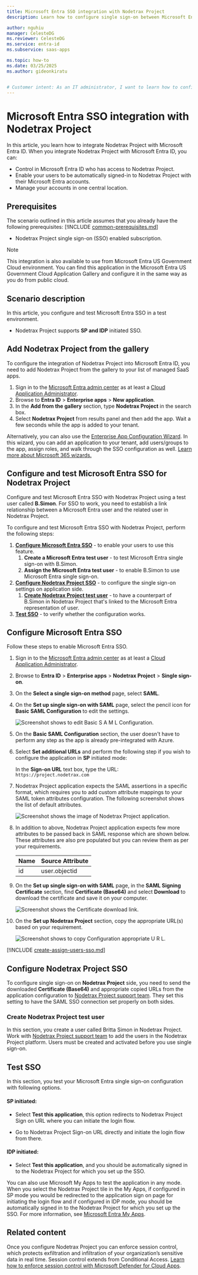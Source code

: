 ```yaml
---
title: Microsoft Entra SSO integration with Nodetrax Project
description: Learn how to configure single sign-on between Microsoft Entra ID and Nodetrax Project.

author: nguhiu
manager: CelesteDG
ms.reviewer: CelesteDG
ms.service: entra-id
ms.subservice: saas-apps

ms.topic: how-to
ms.date: 03/25/2025
ms.author: gideonkiratu


# Customer intent: As an IT administrator, I want to learn how to configure single sign-on between Microsoft Entra ID and Nodetrax Project so that I can control who has access to Nodetrax Project, enable automatic sign-in with Microsoft Entra accounts, and manage my accounts in one central location.
---
```


# Microsoft Entra SSO integration with Nodetrax Project

In this article,  you learn how to integrate Nodetrax Project with Microsoft Entra ID. When you integrate Nodetrax Project with Microsoft Entra ID, you can:

* Control in Microsoft Entra ID who has access to Nodetrax Project.
* Enable your users to be automatically signed-in to Nodetrax Project with their Microsoft Entra accounts.
* Manage your accounts in one central location.

## Prerequisites
The scenario outlined in this article assumes that you already have the following prerequisites:
[!INCLUDE [common-prerequisites.md](~/identity/saas-apps/includes/common-prerequisites.md)]
* Nodetrax Project single sign-on (SSO) enabled subscription.

> [!NOTE]
> This integration is also available to use from Microsoft Entra US Government Cloud environment. You can find this application in the Microsoft Entra US Government Cloud Application Gallery and configure it in the same way as you do from public cloud.

## Scenario description

In this article,  you configure and test Microsoft Entra SSO in a test environment.

* Nodetrax Project supports **SP and IDP** initiated SSO.

## Add Nodetrax Project from the gallery

To configure the integration of Nodetrax Project into Microsoft Entra ID, you need to add Nodetrax Project from the gallery to your list of managed SaaS apps.

1. Sign in to the [Microsoft Entra admin center](https://entra.microsoft.com) as at least a [Cloud Application Administrator](~/identity/role-based-access-control/permissions-reference.md#cloud-application-administrator).
1. Browse to **Entra ID** > **Enterprise apps** > **New application**.
1. In the **Add from the gallery** section, type **Nodetrax Project** in the search box.
1. Select **Nodetrax Project** from results panel and then add the app. Wait a few seconds while the app is added to your tenant.

 Alternatively, you can also use the [Enterprise App Configuration Wizard](https://portal.office.com/AdminPortal/home?Q=Docs#/azureadappintegration). In this wizard, you can add an application to your tenant, add users/groups to the app, assign roles, and walk through the SSO configuration as well. [Learn more about Microsoft 365 wizards.](/microsoft-365/admin/misc/azure-ad-setup-guides)

<a name='configure-and-test-azure-ad-sso-for-nodetrax-project'></a>

## Configure and test Microsoft Entra SSO for Nodetrax Project

Configure and test Microsoft Entra SSO with Nodetrax Project using a test user called **B.Simon**. For SSO to work, you need to establish a link relationship between a Microsoft Entra user and the related user in Nodetrax Project.

To configure and test Microsoft Entra SSO with Nodetrax Project, perform the following steps:

1. **[Configure Microsoft Entra SSO](#configure-azure-ad-sso)** - to enable your users to use this feature.
    1. **Create a Microsoft Entra test user** - to test Microsoft Entra single sign-on with B.Simon.
    1. **Assign the Microsoft Entra test user** - to enable B.Simon to use Microsoft Entra single sign-on.
1. **[Configure Nodetrax Project SSO](#configure-nodetrax-project-sso)** - to configure the single sign-on settings on application side.
    1. **[Create Nodetrax Project test user](#create-nodetrax-project-test-user)** - to have a counterpart of B.Simon in Nodetrax Project that's linked to the Microsoft Entra representation of user.
1. **[Test SSO](#test-sso)** - to verify whether the configuration works.

<a name='configure-azure-ad-sso'></a>

## Configure Microsoft Entra SSO

Follow these steps to enable Microsoft Entra SSO.

1. Sign in to the [Microsoft Entra admin center](https://entra.microsoft.com) as at least a [Cloud Application Administrator](~/identity/role-based-access-control/permissions-reference.md#cloud-application-administrator).
1. Browse to **Entra ID** > **Enterprise apps** > **Nodetrax Project** > **Single sign-on**.
1. On the **Select a single sign-on method** page, select **SAML**.
1. On the **Set up single sign-on with SAML** page, select the pencil icon for **Basic SAML Configuration** to edit the settings.

   ![Screenshot shows to edit Basic S A M L Configuration.](common/edit-urls.png "Basic Configuration")

1. On the **Basic SAML Configuration** section, the user doesn't have to perform any step as the app is already pre-integrated with Azure.

1. Select **Set additional URLs** and perform the following step if you wish to configure the application in **SP** initiated mode:

    In the **Sign-on URL** text box, type the URL:
    `https://project.nodetrax.com`

1. Nodetrax Project application expects the SAML assertions in a specific format, which requires you to add custom attribute mappings to your SAML token attributes configuration. The following screenshot shows the list of default attributes.

	![Screenshot shows the image of Nodetrax Project application.](common/default-attributes.png "Attributes")

1. In addition to above, Nodetrax Project application expects few more attributes to be passed back in SAML response which are shown below. These attributes are also pre populated but you can review them as per your requirements.
	
	| Name | Source Attribute|
	| ---------| --------- |
	| id | user.objectid |

1. On the **Set up single sign-on with SAML** page, in the **SAML Signing Certificate** section,  find **Certificate (Base64)** and select **Download** to download the certificate and save it on your computer.

	![Screenshot shows the Certificate download link.](common/certificatebase64.png "Certificate")

1. On the **Set up Nodetrax Project** section, copy the appropriate URL(s) based on your requirement.

	![Screenshot shows to copy Configuration appropriate U R L.](common/copy-configuration-urls.png "Configuration")

<a name='create-an-azure-ad-test-user'></a>

[!INCLUDE [create-assign-users-sso.md](~/identity/saas-apps/includes/create-assign-users-sso.md)]

## Configure Nodetrax Project SSO

To configure single sign-on on **Nodetrax Project** side, you need to send the downloaded **Certificate (Base64)** and appropriate copied URLs from the application configuration to [Nodetrax Project support team](mailto:support@nodetrax.com). They set this setting to have the SAML SSO connection set properly on both sides.

### Create Nodetrax Project test user

In this section, you create a user called Britta Simon in Nodetrax Project. Work with [Nodetrax Project support team](mailto:support@nodetrax.com) to add the users in the Nodetrax Project platform. Users must be created and activated before you use single sign-on.

## Test SSO 

In this section, you test your Microsoft Entra single sign-on configuration with following options. 

#### SP initiated:

* Select **Test this application**, this option redirects to Nodetrax Project Sign on URL where you can initiate the login flow.  

* Go to Nodetrax Project Sign-on URL directly and initiate the login flow from there.

#### IDP initiated:

* Select **Test this application**, and you should be automatically signed in to the Nodetrax Project for which you set up the SSO. 

You can also use Microsoft My Apps to test the application in any mode. When you select the Nodetrax Project tile in the My Apps, if configured in SP mode you would be redirected to the application sign on page for initiating the login flow and if configured in IDP mode, you should be automatically signed in to the Nodetrax Project for which you set up the SSO. For more information, see [Microsoft Entra My Apps](/azure/active-directory/manage-apps/end-user-experiences#azure-ad-my-apps).

## Related content

Once you configure Nodetrax Project you can enforce session control, which protects exfiltration and infiltration of your organization’s sensitive data in real time. Session control extends from Conditional Access. [Learn how to enforce session control with Microsoft Defender for Cloud Apps](/cloud-app-security/proxy-deployment-aad).
